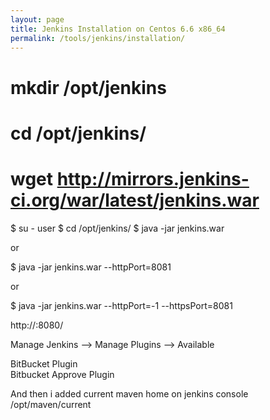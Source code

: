 ```yaml
---
layout: page
title: Jenkins Installation on Centos 6.6 x86_64
permalink: /tools/jenkins/installation/
---
```



# mkdir /opt/jenkins
# cd /opt/jenkins/
# wget http://mirrors.jenkins-ci.org/war/latest/jenkins.war


$ su - user
$ cd /opt/jenkins/
$ java -jar jenkins.war

or

$ java -jar jenkins.war --httpPort=8081

or

$ java -jar jenkins.war --httpPort=-1 --httpsPort=8081


http://<host>:8080/

Manage Jenkins --> Manage Plugins --> Available

BitBucket Plugin  
Bitbucket Approve Plugin

And then i added current maven home on jenkins console  
/opt/maven/current
